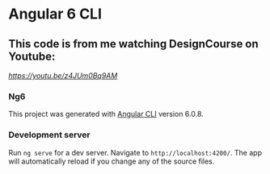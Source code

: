 # Angular 6 CLI
## This code is from me watching DesignCourse on Youtube:
_https://youtu.be/z4JUm0Bq9AM_

### Ng6

This project was generated with [Angular CLI](https://github.com/angular/angular-cli) version 6.0.8.

### Development server

Run `ng serve` for a dev server. Navigate to `http://localhost:4200/`. The app will automatically reload if you change any of the source files.
